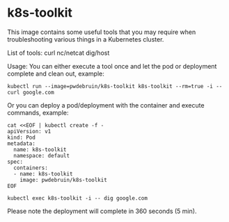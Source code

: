 # k8s-toolkit

This image contains some useful tools that you may require when troubleshooting various things in a Kubernetes cluster.

List of tools:
curl
nc/netcat
dig/host

Usage:
You can either execute a tool once and let the pod or deployment complete and clean out, example:

`kubectl run --image=pwdebruin/k8s-toolkit k8s-toolkit --rm=true -i -- curl google.com`

Or you can deploy a pod/deployment with the container and execute commands, example:

```
cat <<EOF | kubectl create -f -
apiVersion: v1
kind: Pod
metadata:
  name: k8s-toolkit
  namespace: default
spec:
  containers:
  - name: k8s-toolkit
    image: pwdebruin/k8s-toolkit
EOF
```

`kubectl exec k8s-toolkit -i -- dig google.com`

Please note the deployment will complete in 360 seconds (5 min).
